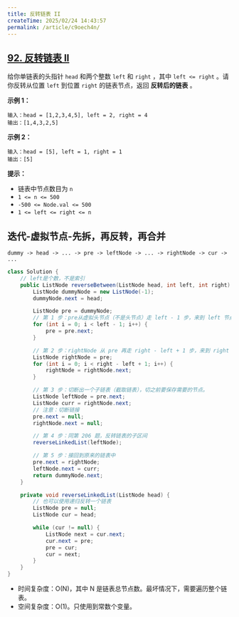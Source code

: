 ```yaml
---
title: 反转链表 II
createTime: 2025/02/24 14:43:57
permalink: /article/c9oech4n/
---
```

## [92. 反转链表 II](https://leetcode.cn/problems/reverse-linked-list-ii/)

给你单链表的头指针 `head` 和两个整数 `left` 和 `right` ，其中 `left <= right` 。请你反转从位置 `left` 到位置 `right` 的链表节点，返回 **反转后的链表** 。

**示例 1：**

```
输入：head = [1,2,3,4,5], left = 2, right = 4
输出：[1,4,3,2,5]
```

**示例 2：**

```
输入：head = [5], left = 1, right = 1
输出：[5]
```

**提示：**

- 链表中节点数目为 `n`
- `1 <= n <= 500`
- `-500 <= Node.val <= 500`
- `1 <= left <= right <= n`

## 迭代-虚拟节点-先拆，再反转，再合并

`dummy -> head -> ... -> pre -> leftNode -> ... -> rightNode -> cur -> ...`

```java
class Solution {
    // left是个数，不是索引
    public ListNode reverseBetween(ListNode head, int left, int right) {
        ListNode dummyNode = new ListNode(-1);
        dummyNode.next = head;

        ListNode pre = dummyNode;
        // 第 1 步：pre从虚拟头节点（不是头节点）走 left - 1 步，来到 left 节点的前一个节点
        for (int i = 0; i < left - 1; i++) {
            pre = pre.next;
        }

        // 第 2 步：rightNode 从 pre 再走 right - left + 1 步，来到 right 节点
        ListNode rightNode = pre;
        for (int i = 0; i < right - left + 1; i++) {
            rightNode = rightNode.next;
        }

        // 第 3 步：切断出一个子链表（截取链表），切之前要保存需要的节点。
        ListNode leftNode = pre.next;
        ListNode curr = rightNode.next;
        // 注意：切断链接
        pre.next = null;
        rightNode.next = null;

        // 第 4 步：同第 206 题，反转链表的子区间
        reverseLinkedList(leftNode);

        // 第 5 步：接回到原来的链表中
        pre.next = rightNode;
        leftNode.next = curr;
        return dummyNode.next;
    }

    private void reverseLinkedList(ListNode head) {
        // 也可以使用递归反转一个链表
        ListNode pre = null;
        ListNode cur = head;

        while (cur != null) {
            ListNode next = cur.next;
            cur.next = pre;
            pre = cur;
            cur = next;
        }
    }
}
```

- 时间复杂度：O(N)，其中 N 是链表总节点数。最坏情况下，需要遍历整个链表。
- 空间复杂度：O(1)。只使用到常数个变量。